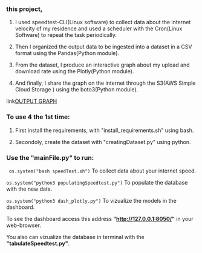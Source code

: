 ### this project, 

1. I used speedtest-CLI(Linux software)  to collect data about the internet velocity of my residence and used a scheduler with the Cron(Linux Software) to repeat the task periodically. 

2. Then I organized the output data to be ingested into a dataset in a CSV format using the Pandas(Python module).

3. From the dataset, I produce an interactive graph about my upload and download rate using the Plotly(Python module). 
 
4. And finally, I share the graph on the internet through the S3(AWS Simple Cloud Storage ) using the boto3(Python module). 

link[OUTPUT GRAPH](http://roberto-server.s3.amazonaws.com/graph.html)

### To use 4 the 1st time:

1. First install the requirements, with "install_requirements.sh" using bash.

2. Secondoly, create the dataset with "creatingDataset.py" using python.


### Use the "mainFile.py" to run:

` os.system("bash speedTest.sh")`
To collect data about your internet speed. 

` os.system("python3 populatingSpeedtest.py") `
To populate the database with the new data.

` os.system("python3 dash_plotly.py") `
To vizualize the models in the dashboard.
  
To see the dashboard access this address __"http://127.0.0.1:8050/"__ in your web-browser.

You also can vizualize the database in terminal with the __"tabulateSpeedtest.py"__.
